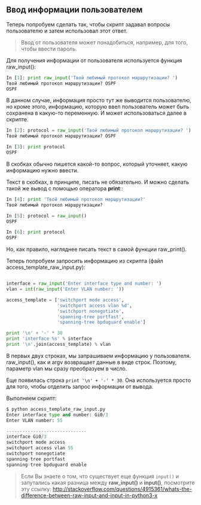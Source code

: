 ## Ввод информации пользователем

Теперь попробуем сделать так, чтобы скрипт задавал вопросы пользователю и затем использовал этот ответ.

> Ввод от пользователя может понадобиться, например, для того, чтобы ввести пароль.

Для получения информации от пользователя используется функция raw_input():
```python
In [1]: print raw_input('Твой любимый протокол маршрутизации? ')
Твой любимый протокол маршрутизации? OSPF
OSPF
```

В данном случае, информация просто тут же выводится пользователю, но кроме этого, информацию, которую ввел пользователь может быть сохранена в какую-то переменную.
И может использоваться далее в скрипте.
```python
In [2]: protocol = raw_input('Твой любимый протокол маршрутизации? ')
Твой любимый протокол маршрутизации? OSPF

In [3]: print protocol
OSPF
```

В скобках обычно пишется какой-то вопрос, который уточняет, какую информацию нужно ввести.

Текст в скобках, в принципе, писать не обязательно.
И можно сделать такой же вывод с помощью оператора __print__::
```python
In [4]: print 'Твой любимый протокол маршрутизации?'
Твой любимый протокол маршрутизации?

In [5]: protocol = raw_input()
OSPF

In [6]: print protocol
OSPF
```

Но, как правило, нагляднее писать текст в самой функции raw_print().

Теперь попробуем запросить информацию из скрипта (файл access_template_raw_input.py):
```python

interface = raw_input('Enter interface type and number: ')
vlan = int(raw_input('Enter VLAN number: '))

access_template = ['switchport mode access',
                   'switchport access vlan %d',
                   'switchport nonegotiate',
                   'spanning-tree portfast',
                   'spanning-tree bpduguard enable']

print '\n' + '-' * 30
print 'interface %s' % interface
print '\n'.join(access_template) % vlan
```

В первых двух строках, мы запрашиваем информацию у пользователя.
raw_input(), как и argv возвращает данные в виде строк.
Поэтому, параметр vlan мы сразу преобразуем в число.

Еще появилась строка ```print '\n' + '-' * 30```.
Она используется просто для того, чтобы отделить запрос информации от вывода.

Выполняем скрипт:
```python
$ python access_template_raw_input.py
Enter interface type and number: Gi0/3
Enter VLAN number: 55

------------------------------
interface Gi0/3
switchport mode access
switchport access vlan 55
switchport nonegotiate
spanning-tree portfast
spanning-tree bpduguard enable
```

> Если Вы знаете о том, что существует еще функция ```input()``` и запутались какая разница между __raw_input()__ и __input()__, посмотрите эту ссылку:
http://stackoverflow.com/questions/4915361/whats-the-difference-between-raw-input-and-input-in-python3-x

